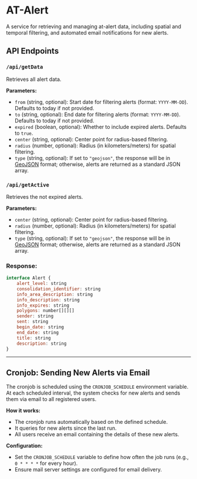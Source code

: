 # AT-Alert

A service for retrieving and managing at-alert data, including spatial and temporal filtering, and automated email notifications for new alerts.

## API Endpoints

### `/api/getData`
Retrieves all alert data.

**Parameters:**  
- `from` (string, optional): Start date for filtering alerts (format: `YYYY-MM-DD`). Defaults to today if not provided.
- `to` (string, optional): End date for filtering alerts (format: `YYYY-MM-DD`). Defaults to today if not provided.
- `expired` (boolean, optional): Whether to include expired alerts. Defaults to `true`.
- `center` (string, optional): Center point for radius-based filtering.
- `radius` (number, optional): Radius (in kilometers/meters) for spatial filtering.
- `type` (string, optional): If set to `"geojson"`, the response will be in [GeoJSON](https://geojson.org/) format; otherwise, alerts are returned as a standard JSON array.


### `/api/getActive`
Retrieves the not expired alerts.

**Parameters:**  
- `center` (string, optional): Center point for radius-based filtering.
- `radius` (number, optional): Radius (in kilometers/meters) for spatial filtering.
- `type` (string, optional): If set to `"geojson"`, the response will be in [GeoJSON](https://geojson.org/) format; otherwise, alerts are returned as a standard JSON array.

### Response:

```js
interface Alert {
    alert_level: string
    consolidation_identifier: string
    info_area_description: string
    info_description: string
    info_expires: string
    polygons: number[][][]
    sender: string
    sent: string
    begin_date: string
    end_date: string
    title: string
    description: string
}
```

---

## Cronjob: Sending New Alerts via Email

The cronjob is scheduled using the `CRONJOB_SCHEDULE` environment variable. At each scheduled interval, the system checks for new alerts and sends them via email to all registered users.

**How it works:**
- The cronjob runs automatically based on the defined schedule.
- It queries for new alerts since the last run.
- All users receive an email containing the details of these new alerts.

**Configuration:**
- Set the `CRONJOB_SCHEDULE` variable to define how often the job runs (e.g., `0 * * * *` for every hour).
- Ensure mail server settings are configured for email delivery.